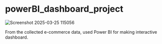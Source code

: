 # powerBI_dashboard_project
![Screenshot 2025-03-25 115056](https://github.com/user-attachments/assets/ab4fb368-4335-4b38-97db-5b49bca118a9)


From the collected e-commerce data, used Power BI for making interactive dashboard.

